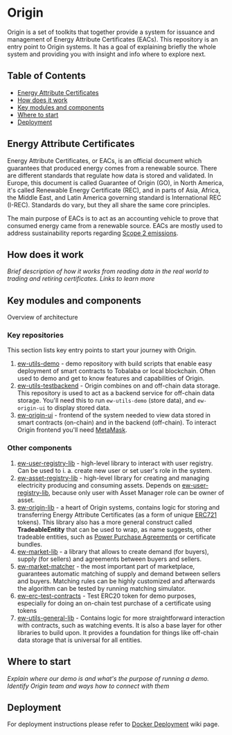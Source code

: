 # Origin
Origin is a set of toolkits that together provide a system for issuance and management of Energy Attribute Certificates (EACs). This repository is an entry point to Origin systems. It has a goal of explaining briefly the whole system and providing you with insight and info where to explore next. 

## Table of Contents
- [Energy Attribute Certificates](#energy-attribute-certificates)
- [How does it work](#how-does-it-work)
- [Key modules and components](#key-modules-and-components)
- [Where to start](#where-to-start)
- [Deployment](#deployment)

## Energy Attribute Certificates
Energy Attribute Certificates, or EACs, is an official document which guarantees that produced energy comes from a renewable source. There are different standards that regulate how data is stored and validated. In Europe, this document is called Guarantee of Origin (GO), in North America, it's called Renewable Energy Certificate (REC), and in parts of Asia, Africa, the Middle East, and Latin America governing standard is International REC (I-REC). Standards do vary, but they all share the same core principles. 

The main purpose of EACs is to act as an accounting vehicle to prove that consumed energy came from a renewable source. EACs are mostly used to address sustainability reports regarding [Scope 2 emissions](https://en.wikipedia.org/wiki/Carbon_emissions_reporting#Scope_2:_Electricity_indirect_GHG_emissions).

## How does it work
_Brief description of how it works from reading data in the real world to trading and retiring certificates. Links to learn more_

## Key modules and components
Overview of architecture

### Key repositories

This section lists key entry points to start your journey with Origin. 

1. [ew-utils-demo](https://github.com/energywebfoundation/ew-utils-demo) - demo repository with build scripts that enable easy deployment of smart contracts to Tobalaba or local blockchain. Often used to demo and get to know features and capabilities of Origin. 
2. [ew-utils-testbackend](https://github.com/energywebfoundation/ew-utils-testbackend) - Origin combines on and off-chain data storage. This repository is used to act as a backend service for off-chain data storage. You'll need this to run `ew-utils-demo` (store data), and `ew-origin-ui` to display stored data. 
3. [ew-origin-ui](https://github.com/energywebfoundation/ew-origin-ui) - frontend of the system needed to view data stored in smart contracts (on-chain) and in the backend (off-chain). To interact Origin frontend you'll need [MetaMask](https://metamask.io).

### Other components

1. [ew-user-registry-lib](https://github.com/energywebfoundation/ew-user-registry-lib) - high-level library to interact with user registry. Can be used to i. a. create new user or set user's role in the system.
2. [ew-asset-registry-lib](https://github.com/energywebfoundation/ew-asset-registry-lib) - high-level library for creating and managing electricity producing and consuming assets. Depends on [ew-user-registry-lib](https://github.com/energywebfoundation/ew-user-registry-lib), because only user with Asset Manager role can be owner of asset. 
3. [ew-origin-lib](https://github.com/energywebfoundation/ew-origin-lib) - a heart of Origin systems, contains logic for storing and transferring Energy Attribute Certificates (as a form of unique [ERC721](http://erc721.org/) tokens). This library also has a more general construct called **TradeableEntity** that can be used to wrap, as name suggests, other tradeable entities, such as [Power Purchase Agreements](https://en.wikipedia.org/wiki/Power_purchase_agreement) or certificate bundles.
4. [ew-market-lib](https://github.com/energywebfoundation/ew-market-lib/) - a library that allows to create demand (for buyers), supply (for sellers) and agreements between buyers and sellers.
5. [ew-market-matcher](https://github.com/energywebfoundation/ew-market-matcher) - the most important part of marketplace, guarantees automatic matching of supply and demand between sellers and buyers. Matching rules can be highly customized and afterwards the algorithm can be tested by running matching simulator.
6. [ew-erc-test-contracts](https://github.com/energywebfoundation/ew-erc-test-contracts) - Test ERC20 token for demo purposes, especially for doing an on-chain test purchase of a certificate using tokens
7. [ew-utils-general-lib](https://github.com/energywebfoundation/ew-utils-general-lib) - Contains logic for more straightforward interaction with contracts, such as watching events. It is also a base layer for other libraries to build upon. It provides a foundation for things like off-chain data storage that is universal for all entities.

## Where to start
_Explain where our demo is and what's the purpose of running a demo. Identify Origin team and ways how to connect with them_

## Deployment

For deployment instructions please refer to [Docker Deployment](https://github.com/energywebfoundation/origin/wiki/Docker-Deployment) wiki page.